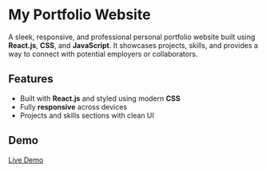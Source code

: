 # My Portfolio Website

A sleek, responsive, and professional personal portfolio website built using **React.js**, **CSS**, and **JavaScript**. It showcases projects, skills, and provides a way to connect with potential employers or collaborators.

## Features

-  Built with **React.js** and styled using modern **CSS**
-  Fully **responsive** across devices
-  Projects and skills sections with clean UI

## Demo

[Live Demo](https://portfolio-sudharsana-saravanan-ss-projects.vercel.app/)  
